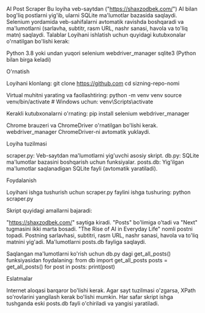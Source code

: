 AI Post Scraper
Bu loyiha veb-saytdan ("https://shaxzodbek.com/") AI bilan bog'liq postlarni yig'ib, ularni SQLite ma'lumotlar bazasida saqlaydi. Selenium yordamida veb-sahifalarni avtomatik ravishda boshqaradi va ma'lumotlarni (sarlavha, subtitr, rasm URL, nashr sanasi, havola va to'liq matn) saqlaydi.
Talablar
Loyihani ishlatish uchun quyidagi kutubxonalar o'rnatilgan bo'lishi kerak:

Python 3.8 yoki undan yuqori
selenium
webdriver_manager
sqlite3 (Python bilan birga keladi)

O'rnatish

Loyihani klonlang:
git clone https://github.com
cd sizning-repo-nomi


Virtual muhitni yarating va faollashtiring:
python -m venv venv
source venv/bin/activate  # Windows uchun: venv\Scripts\activate


Kerakli kutubxonalarni o'rnating:
pip install selenium webdriver_manager


Chrome brauzeri va ChromeDriver o'rnatilgan bo'lishi kerak. webdriver_manager ChromeDriver-ni avtomatik yuklaydi.


Loyiha tuzilmasi

scraper.py: Veb-saytdan ma'lumotlarni yig'uvchi asosiy skript.
db.py: SQLite ma'lumotlar bazasini boshqarish uchun funksiyalar.
posts.db: Yig'ilgan ma'lumotlar saqlanadigan SQLite fayli (avtomatik yaratiladi).

Foydalanish

Loyihani ishga tushurish uchun scraper.py faylini ishga tushuring:
python scraper.py


Skript quyidagi amallarni bajaradi:

"https://shaxzodbek.com/" saytiga kiradi.
"Posts" bo'limiga o'tadi va "Next" tugmasini ikki marta bosadi.
"The Rise of AI in Everyday Life" nomli postni topadi.
Postning sarlavhasi, subtitri, rasm URL, nashr sanasi, havola va to'liq matnini yig'adi.
Ma'lumotlarni posts.db fayliga saqlaydi.


Saqlangan ma'lumotlarni ko'rish uchun db.py dagi get_all_posts() funksiyasidan foydalaning:
from db import get_all_posts
posts = get_all_posts()
for post in posts:
    print(post)



Eslatmalar

Internet aloqasi barqaror bo'lishi kerak.
Agar sayt tuzilmasi o'zgarsa, XPath so'rovlarini yangilash kerak bo'lishi mumkin.
Har safar skript ishga tushganda eski posts.db fayli o'chiriladi va yangisi yaratiladi.


